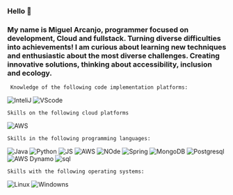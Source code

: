 ### Hello 👋
### My name is Miguel Arcanjo, programmer focused on development, Cloud and fullstack. Turning diverse difficulties into achievements! I am curious about learning new techniques and enthusiastic about the most diverse challenges. Creating innovative solutions, thinking about accessibility, inclusion and ecology.
```
 Knowledge of the following code implementation platforms:
```
![InteliJ](https://img.shields.io/badge/IntelliJ_IDEA-000000.svg?style=for-the-badge&logo=intellij-idea&logoColor=white)
![VScode](https://img.shields.io/badge/Visual_Studio_Code-0078D4?style=for-the-badge&logo=visual%20studio%20code&logoColor=white)
```
Skills on the following cloud platforms
```
![AWS](https://img.shields.io/badge/Amazon_AWS-FF9900?style=for-the-badge&logo=amazonaws&logoColor=white)
```
Skills in the following programming languages:
```
![Java](https://img.shields.io/badge/java-%23ED8B00.svg?style=for-the-badge&logo=openjdk&logoColor=white)
![Python](https://img.shields.io/badge/Python-FFD43B?style=for-the-badge&logo=python&logoColor=blue)
![JS](https://img.shields.io/badge/JavaScript-323330?style=for-the-badge&logo=javascript&logoColor=F7DF1E)
![AWS](https://img.shields.io/badge/AWS-%23FF9900.svg?style=for-the-badge&logo=amazon-aws&logoColor=white)
![NOde](https://img.shields.io/badge/Node%20js-339933?style=for-the-badge&logo=nodedotjs&logoColor=white)
![Spring](https://img.shields.io/badge/Spring-6DB33F?style=for-the-badge&logo=spring&logoColor=white)
![MongoDB](https://img.shields.io/badge/MongoDB-4EA94B?style=for-the-badge&logo=mongodb&logoColor=white)
![Postgresql](https://img.shields.io/badge/PostgreSQL-316192?style=for-the-badge&logo=postgresql&logoColor=white)
![AWS Dynamo](https://img.shields.io/badge/Amazon%20DynamoDB-4053D6?style=for-the-badge&logo=Amazon%20DynamoDB&logoColor=white)
![sql](https://img.shields.io/badge/MySQL-005C84?style=for-the-badge&logo=mysql&logoColor=white)
```
Skills with the following operating systems:
```
![Linux](https://img.shields.io/badge/Linux-FCC624?style=for-the-badge&logo=linux&logoColor=black)
![Windowns](https://img.shields.io/badge/Windows-0078D6?style=for-the-badge&logo=windows&logoColor=white)
```
